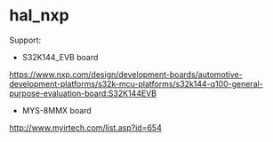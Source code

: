 # hal_nxp
Support:
- S32K144_EVB board

https://www.nxp.com/design/development-boards/automotive-development-platforms/s32k-mcu-platforms/s32k144-q100-general-purpose-evaluation-board:S32K144EVB

- MYS-8MMX board

http://www.myirtech.com/list.asp?id=654
